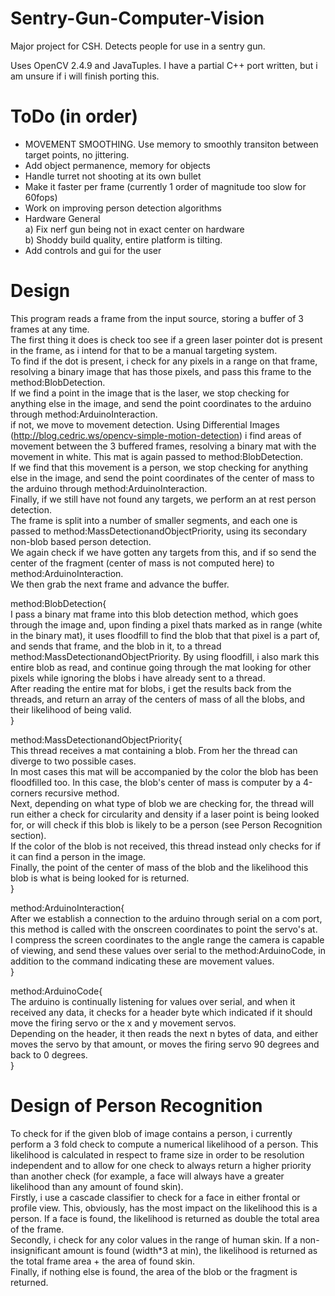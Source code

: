 Sentry-Gun-Computer-Vision
==========================

Major project for CSH. Detects people for use in a sentry gun.

Uses OpenCV 2.4.9 and JavaTuples.
I have a partial C++ port written, but i am unsure if i will finish porting this.

ToDo (in order)
==========================
* MOVEMENT SMOOTHING. Use memory to smoothly transiton between target points, no jittering.  
* Add object permanence, memory for objects   
* Handle turret not shooting at its own bullet  
* Make it faster per frame (currently 1 order of magnitude too slow for 60fops)  
* Work on improving person detection algorithms  
* Hardware General  
	a) Fix nerf gun being not in exact center on hardware  
	b) Shoddy build quality, entire platform is tilting.  
* Add controls and gui for the user  

Design
==========================
This program reads a frame from the input source, storing a buffer of 3 frames at any time.  
The first thing it does is check too see if a green laser pointer dot is present in the frame, as i intend for that to be a manual targeting system.  
To find if the dot is present, i check for any pixels in a range on that frame, resolving a binary image that has those pixels, and pass this frame to the method:BlobDetection.  
If we find a point in the image that is the laser, we stop checking for anything else in the image, and send the point coordinates to the arduino through method:ArduinoInteraction.  
if not, we move to movement detection. Using Differential Images (http://blog.cedric.ws/opencv-simple-motion-detection) i find areas of movement between the 3 buffered frames, resolving a binary mat with the movement in white. This mat is again passed to method:BlobDetection.  
If we find that this movement is a person, we stop checking for anything else in the image, and send the point coordinates of the center of mass to the arduino through method:ArduinoInteraction.  
Finally, if we still have not found any targets, we perform an at rest person detection.  
The frame is split into a number of smaller segments, and each one is passed to method:MassDetectionandObjectPriority, using its secondary non-blob based person detection.  
We again check if we have gotten any targets from this, and if so send the center of the fragment (center of mass is not computed here) to method:ArduinoInteraction.  
We then grab the next frame and advance the buffer.  
  
method:BlobDetection{  
I pass a binary mat frame into this blob detection method, which goes through the image and, upon finding a pixel thats marked as in range (white in the binary mat), it uses floodfill to find the blob that that pixel is a part of, and sends that frame, and the blob in it, to a thread method:MassDetectionandObjectPriority. 
By using floodfill, i also mark this entire blob as read, and continue going through the mat looking for other pixels while ignoring the blobs i have already sent to a thread.  
After reading the entire mat for blobs, i get the results back from the threads, and return an array of the centers of mass of all the blobs, and their likelihood of being valid.  
}  
  
method:MassDetectionandObjectPriority{  
This thread receives a mat containing a blob. From her the thread can diverge to two possible cases.  
In most cases this mat will be accompanied by the color the blob has been floodfilled too. In this case, the blob's center of mass is computer by a 4-corners recursive method.  
Next, depending on what type of blob we are checking for, the thread will run either a check for circularity and density if a laser point is being looked for, or will check if this blob is likely to be a person (see Person Recognition section).  
If the color of the blob is not received, this thread instead only checks for if it can find a person in the image.  
Finally, the point of the center of mass of the blob and the likelihood this blob is what is being looked for is returned.    
}  
  
method:ArduinoInteraction{  
After we establish a connection to the arduino through serial on a com port, this method is called with the onscreen coordinates to point the servo's at.  
I compress the screen coordinates to the angle range the camera is capable of viewing, and send these values over serial to the method:ArduinoCode, in addition to the command indicating these are movement values.  
}  
  
method:ArduinoCode{  
The arduino is continually listening for values over serial, and when it received any data, it checks for a header byte which indicated if it should move the firing servo or the x and y movement servos.  
Depending on the header, it then reads the next n bytes of data, and either moves the servo by that amount, or moves the firing servo 90 degrees and back to 0 degrees.  
}  

Design of Person Recognition
==========================
To check for if the given blob of image contains a person, i currently perform a 3 fold check to compute a numerical likelihood of a person. This likelihood is calculated in respect to frame size in order to be resolution independent and to allow for one check to always return a higher priority than another check (for example, a face will always have a greater likelihood than any amount of found skin).  
Firstly, i use a cascade classifier to check for a face in either frontal or profile view. This, obviously, has the most impact on the likelihood this is a person. If a face is found, the likelihood is returned as double the total area of the frame.  
Secondly, i check for any color values in the range of human skin. If a non-insignificant amount is found (width*3 at min), the likelihood is returned as the total frame area + the area of found skin.  
Finally, if nothing else is found, the area of the blob or the fragment is returned.   